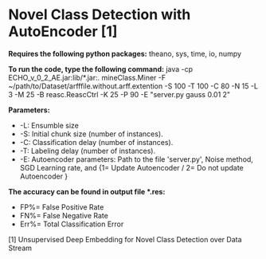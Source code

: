 # Novel Class Detection with AutoEncoder [1]

**Requires the following python packages:**
  theano, sys, time, io, numpy

**To run the code, type the following command:**
java -cp ECHO_v_0_2_AE.jar:lib/*.jar:. mineClass.Miner -F ~/path/to/Dataset/arfffile.without.arff.extention -S 100 -T 100 -C 80 -N 15 -L 3 -M 25 -B reasc.ReascCtrl -K 25 -P 90 -E "server.py gauss 0.01 2"

**Parameters:**
* -L: Ensumble size
* -S: Initial chunk size (number of instances).
* -C: Classification delay (number of instances).
* -T: Labeling delay (number of instances).
* -E: Autoencoder parameters: Path to the file 'server.py', Noise method, SGD Learning rate, and {1= Update Autoencoder / 2= Do not update Autoencoder }

**The accuracy can be found in output file \*.res:**
* FP%= False Positive Rate
* FN%= False Negative Rate
* Err%= Total Classification Error


[1] Unsupervised Deep Embedding for Novel Class Detection over Data Stream
